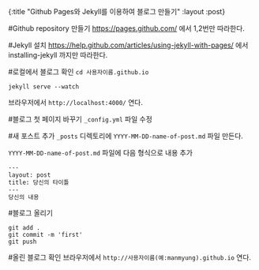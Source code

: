 {:title "Github Pages와 Jekyll를 이용하여 블로그 만들기"
 :layout :post}

#Github repository 만들기
https://pages.github.com/ 에서 1,2번만 따라한다.

#Jekyll 설치
https://help.github.com/articles/using-jekyll-with-pages/ 에서 installing-jekyll 까지만 따라한다.

#로컬에서 블로그 확인
`cd 사용자이름.github.io`

`jekyll serve --watch`

브라우저에서 `http://localhost:4000/` 연다.

#블로그 첫 페이지 바꾸기
`_config.yml` 파일 수정

#새 포스트 추가
`_posts` 디렉토리에 `YYYY-MM-DD-name-of-post.md` 파일 만든다.

`YYYY-MM-DD-name-of-post.md` 파일에 다음 형식으로 내용 추가

```txt
---
layout: post
title: 당신의 타이틀
---
당신의 내용
```
#블로그 올리기
```
git add .
git commit -m 'first'
git push
```

#올린 블로그 확인
브라우저에서 `http://사용자이름(예:manmyung).github.io` 연다.
